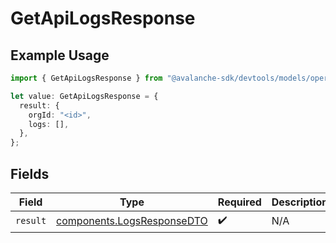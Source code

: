 # GetApiLogsResponse

## Example Usage

```typescript
import { GetApiLogsResponse } from "@avalanche-sdk/devtools/models/operations";

let value: GetApiLogsResponse = {
  result: {
    orgId: "<id>",
    logs: [],
  },
};
```

## Fields

| Field                                                                    | Type                                                                     | Required                                                                 | Description                                                              |
| ------------------------------------------------------------------------ | ------------------------------------------------------------------------ | ------------------------------------------------------------------------ | ------------------------------------------------------------------------ |
| `result`                                                                 | [components.LogsResponseDTO](../../models/components/logsresponsedto.md) | :heavy_check_mark:                                                       | N/A                                                                      |